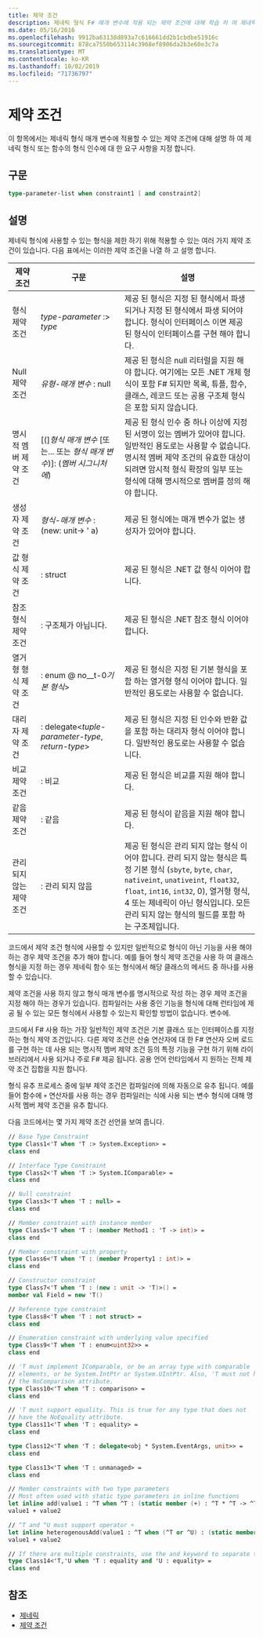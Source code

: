 ```yaml
---
title: 제약 조건
description: 제네릭 형식 F# 매개 변수에 적용 되는 제약 조건에 대해 학습 하 여 제네릭 형식 또는 함수에서 형식 인수에 대 한 요구 사항을 지정 합니다.
ms.date: 05/16/2016
ms.openlocfilehash: 9912ba63138d893a7c616661dd2b1cbdbe51916c
ms.sourcegitcommit: 878ca7550b653114c3968ef8906da2b3e60e3c7a
ms.translationtype: MT
ms.contentlocale: ko-KR
ms.lasthandoff: 10/02/2019
ms.locfileid: "71736797"
---
```

# <a name="constraints"></a>제약 조건

이 항목에서는 제네릭 형식 매개 변수에 적용할 수 있는 제약 조건에 대해 설명 하 여 제네릭 형식 또는 함수의 형식 인수에 대 한 요구 사항을 지정 합니다.

## <a name="syntax"></a>구문

```fsharp
type-parameter-list when constraint1 [ and constraint2]
```

## <a name="remarks"></a>설명

제네릭 형식에 사용할 수 있는 형식을 제한 하기 위해 적용할 수 있는 여러 가지 제약 조건이 있습니다. 다음 표에서는 이러한 제약 조건을 나열 하 고 설명 합니다.

|제약 조건|구문|설명|
|----------|------|-----------|
|형식 제약 조건|*type-parameter* :&gt; *type*|제공 된 형식은 지정 된 형식에서 파생 되거나 지정 된 형식에서 파생 되어야 합니다. 형식이 인터페이스 이면 제공 된 형식이 인터페이스를 구현 해야 합니다.|
|Null 제약 조건|*유형-매개 변수* : null|제공 된 형식은 null 리터럴을 지원 해야 합니다. 여기에는 모든 .NET 개체 형식이 포함 F# 되지만 목록, 튜플, 함수, 클래스, 레코드 또는 공용 구조체 형식은 포함 되지 않습니다.|
|명시적 멤버 제약 조건|[(]*형식 매개 변수* [또는... 또는 *형식 매개 변수*)]: (*멤버 시그니처에*)|제공 된 형식 인수 중 하나 이상에 지정 된 서명이 있는 멤버가 있어야 합니다. 일반적인 용도로는 사용할 수 없습니다. 명시적 멤버 제약 조건의 유효한 대상이 되려면 암시적 형식 확장의 일부 또는 형식에 대해 명시적으로 멤버를 정의 해야 합니다.|
|생성자 제약 조건|*형식-매개 변수* : (new: unit-&gt; ' a)|제공 된 형식에는 매개 변수가 없는 생성자가 있어야 합니다.|
|값 형식 제약 조건|: struct|제공 된 형식은 .NET 값 형식 이어야 합니다.|
|참조 형식 제약 조건|: 구조체가 아닙니다.|제공 된 형식은 .NET 참조 형식 이어야 합니다.|
|열거형 형식 제약 조건|: enum @ no__t-0*기본 형식*&gt;|제공 된 형식은 지정 된 기본 형식을 포함 하는 열거형 형식 이어야 합니다. 일반적인 용도로는 사용할 수 없습니다.|
|대리자 제약 조건|: delegate&lt;*tuple-parameter-type*, *return-type*&gt;|제공 된 형식은 지정 된 인수와 반환 값을 포함 하는 대리자 형식 이어야 합니다. 일반적인 용도로는 사용할 수 없습니다.|
|비교 제약 조건|: 비교|제공 된 형식은 비교를 지원 해야 합니다.|
|같음 제약 조건|: 같음|제공 된 형식이 같음을 지원 해야 합니다.|
|관리 되지 않는 제약 조건|: 관리 되지 않음|제공 된 형식은 관리 되지 않는 형식 이어야 합니다. 관리 되지 않는 형식은 특정 기본 형식 (`sbyte`, `byte`, `char`, `nativeint`, `unativeint`, `float32`, `float`, `int16`, `int32`, 0), 열거형 형식, 4 또는 제네릭이 아닌 형식입니다. 모든 관리 되지 않는 형식의 필드를 포함 하는 구조체입니다.|

코드에서 제약 조건 형식에 사용할 수 있지만 일반적으로 형식이 아닌 기능을 사용 해야 하는 경우 제약 조건을 추가 해야 합니다. 예를 들어 형식 제약 조건을 사용 하 여 클래스 형식을 지정 하는 경우 제네릭 함수 또는 형식에서 해당 클래스의 메서드 중 하나를 사용할 수 있습니다.

제약 조건을 사용 하지 않고 형식 매개 변수를 명시적으로 작성 하는 경우 제약 조건을 지정 해야 하는 경우가 있습니다. 컴파일러는 사용 중인 기능을 형식에 대해 런타임에 제공 될 수 있는 모든 형식에서 사용할 수 있는지 확인할 방법이 없습니다. 변수에.

코드에서 F# 사용 하는 가장 일반적인 제약 조건은 기본 클래스 또는 인터페이스를 지정 하는 형식 제약 조건입니다. 다른 제약 조건은 산술 연산자에 대 한 F# 연산자 오버 로드를 구현 하는 데 사용 되는 명시적 멤버 제약 조건 등의 특정 기능을 구현 하기 위해 라이브러리에서 사용 되거나 주로 F# 제공 됩니다. 공용 언어 런타임에서 지 원하는 전체 제약 조건 집합을 지원 합니다.

형식 유추 프로세스 중에 일부 제약 조건은 컴파일러에 의해 자동으로 유추 됩니다. 예를 들어 함수에 `+` 연산자를 사용 하는 경우 컴파일러는 식에 사용 되는 변수 형식에 대해 명시적 멤버 제약 조건을 유추 합니다.

다음 코드에서는 몇 가지 제약 조건 선언을 보여 줍니다.

```fsharp
// Base Type Constraint
type Class1<'T when 'T :> System.Exception> =
class end

// Interface Type Constraint
type Class2<'T when 'T :> System.IComparable> = 
class end

// Null constraint
type Class3<'T when 'T : null> =
class end

// Member constraint with instance member
type Class5<'T when 'T : (member Method1 : 'T -> int)> =
class end

// Member constraint with property
type Class6<'T when 'T : (member Property1 : int)> =
class end

// Constructor constraint
type Class7<'T when 'T : (new : unit -> 'T)>() =
member val Field = new 'T()

// Reference type constraint
type Class8<'T when 'T : not struct> =
class end

// Enumeration constraint with underlying value specified
type Class9<'T when 'T : enum<uint32>> =
class end

// 'T must implement IComparable, or be an array type with comparable
// elements, or be System.IntPtr or System.UIntPtr. Also, 'T must not have
// the NoComparison attribute.
type Class10<'T when 'T : comparison> =
class end

// 'T must support equality. This is true for any type that does not
// have the NoEquality attribute.
type Class11<'T when 'T : equality> =
class end

type Class12<'T when 'T : delegate<obj * System.EventArgs, unit>> =
class end

type Class13<'T when 'T : unmanaged> =
class end

// Member constraints with two type parameters
// Most often used with static type parameters in inline functions
let inline add(value1 : ^T when ^T : (static member (+) : ^T * ^T -> ^T), value2: ^T) =
value1 + value2

// ^T and ^U must support operator +
let inline heterogenousAdd(value1 : ^T when (^T or ^U) : (static member (+) : ^T * ^U -> ^T), value2 : ^U) =
value1 + value2

// If there are multiple constraints, use the and keyword to separate them.
type Class14<'T,'U when 'T : equality and 'U : equality> =
class end
```

## <a name="see-also"></a>참조

- [제네릭](index.md)
- [제약 조건](constraints.md)
